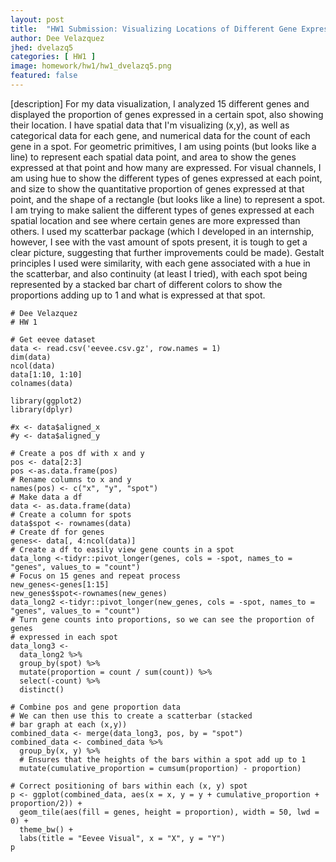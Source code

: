 ```yaml
---
layout: post
title:  "HW1 Submission: Visualizing Locations of Different Gene Expressions"
author: Dee Velazquez
jhed: dvelazq5
categories: [ HW1 ]
image: homework/hw1/hw1_dvelazq5.png
featured: false
---
```

[description]
For my data visualization, I analyzed 15 different genes and displayed the proportion of genes expressed in a certain spot, also showing their location.
I have spatial data that I'm visualizing (x,y), as well as categorical data for each gene, and numerical data for the count
of each gene in a spot. For geometric primitives, I am using points (but looks like a line) to represent each spatial data point, and area to show the genes 
expressed at that point and how many are expressed. For visual channels, I am using hue to show the different types of genes expressed at each point, and size
to show the quantitative proportion of genes expressed at that point, and the shape of a rectangle (but looks like a line) to represent a spot. I am trying to
make salient the different types of genes expressed at each spatial location and see where certain genes are more expressed than others. I used my scatterbar
package (which I developed in an internship, however, I see with the vast amount of spots present, it is tough to get a clear picture, suggesting 
that further improvements could be made). Gestalt principles I used were similarity, with each gene associated with a hue in the scatterbar, and also continuity 
(at least I tried), with each spot being represented by a stacked bar chart of different colors to show the proportions adding up to 1 and what is expressed 
at that spot.

```{r}
# Dee Velazquez
# HW 1

# Get eevee dataset
data <- read.csv('eevee.csv.gz', row.names = 1)
dim(data)
ncol(data)
data[1:10, 1:10]
colnames(data)

library(ggplot2)
library(dplyr)

#x <- data$aligned_x
#y <- data$aligned_y

# Create a pos df with x and y
pos <- data[2:3]
pos <-as.data.frame(pos)
# Rename columns to x and y
names(pos) <- c("x", "y", "spot")
# Make data a df
data <- as.data.frame(data)
# Create a column for spots
data$spot <- rownames(data)
# Create df for genes
genes<- data[, 4:ncol(data)]
# Create a df to easily view gene counts in a spot
data_long <-tidyr::pivot_longer(genes, cols = -spot, names_to = "genes", values_to = "count")
# Focus on 15 genes and repeat process
new_genes<-genes[1:15]
new_genes$spot<-rownames(new_genes)
data_long2 <-tidyr::pivot_longer(new_genes, cols = -spot, names_to = "genes", values_to = "count")
# Turn gene counts into proportions, so we can see the proportion of genes
# expressed in each spot
data_long3 <-
  data_long2 %>%
  group_by(spot) %>%
  mutate(proportion = count / sum(count)) %>%
  select(-count) %>%
  distinct()

# Combine pos and gene proportion data
# We can then use this to create a scatterbar (stacked
# bar graph at each (x,y))
combined_data <- merge(data_long3, pos, by = "spot")
combined_data <- combined_data %>%
  group_by(x, y) %>%
  # Ensures that the heights of the bars within a spot add up to 1
  mutate(cumulative_proportion = cumsum(proportion) - proportion)

# Correct positioning of bars within each (x, y) spot
p <- ggplot(combined_data, aes(x = x, y = y + cumulative_proportion + proportion/2)) +
  geom_tile(aes(fill = genes, height = proportion), width = 50, lwd = 0) +
  theme_bw() +
  labs(title = "Eevee Visual", x = "X", y = "Y")
p
```
